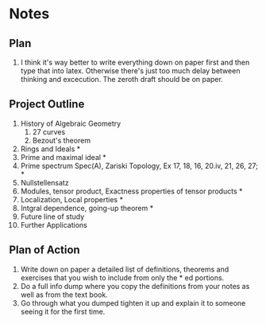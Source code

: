 # Notes

## Plan
1. I think it's way better to write everything down on paper first and then type that into latex. Otherwise there's just too
much delay between thinking and excecution. The zeroth draft should be on paper. 

## Project Outline

1. History of Algebraic Geometry
    1. 27 curves
    2. Bezout's theorem
2. Rings and Ideals *
3. Prime and maximal ideal *
4. Prime spectrum Spec(A), Zariski Topology, Ex 17, 18, 16, 20.iv, 21, 26, 27; *
5. Nullstellensatz
6. Modules, tensor product, Exactness properties of tensor products *
7. Localization, Local properties *
8. Intgral dependence, going-up theorem * 
10. Future line of study
11. Further Applications

## Plan of Action
1. Write down on paper a detailed list of definitions, theorems and exercises that you wish to include from only the * ed portions.
2. Do a full info dump where you copy the definitions from your notes as well as from the text book.
3. Go through what you dumped tighten it up and explain it to someone seeing it for the first time. 
